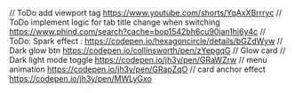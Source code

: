   // ToDo add viewport tag https://www.youtube.com/shorts/YqAxXBrrryc
    // ToDo implement logic for tab title change when switching https://www.phind.com/search?cache=bop1542bh6cu90jan1hi6y4c
    // ToDo: Spark effect : https://codepen.io/hexagoncircle/details/bGZdWyw
    // Dark glow btn https://codepen.io/collinsworth/pen/zYepgqG
    //  Glow card
    // Dark light mode toggle https://codepen.io/jh3y/pen/GRaWZrw
    // menu animation https://codepen.io/jh3y/pen/GRapZqO
    // card anchor effect  https://codepen.io/jh3y/pen/MWLyGxo
